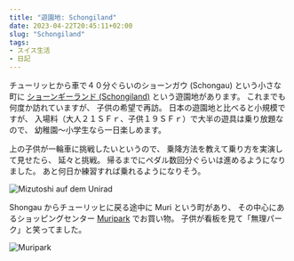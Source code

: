 ```yaml
---
title: "遊園地: Schongiland"
date: 2023-04-22T20:45:11+02:00
slug: "Schongiland"
tags:
- スイス生活
- 日記
---
```

チューリッヒから車で４０分ぐらいのショーンガウ (Schongau) という小さな町に [ショーンギーランド (Schongiland)](https://schongiland.ch/) という遊園地があります。
これまでも何度か訪れていますが、
子供の希望で再訪。
日本の遊園地と比べると小規模ですが、
入場料（大人２１ＳＦｒ、子供１９ＳＦｒ）で大半の遊具は乗り放題なので、
幼稚園〜小学生なら一日楽しめます。

上の子供が一輪車に挑戦したいというので、
乗降方法を教えて乗り方を実演して見せたら、
延々と挑戦。
帰るまでにペダル数回分ぐらいは進めるようになりました。
あと何日か練習すれば乗れるようになりそう。

![Mizutoshi auf dem Unirad](/assets/2023/04/22/Unirad.jpg)

Shongau からチューリッヒに戻る途中に Muri という町があり、
その中心にあるショッピングセンター [Muripark](https://www.coopcenter.ch/fr/muripark.html) でお買い物。
子供が看板を見て「無理パーク」と笑ってました。

![Muripark](/assets/2023/04/22/Muripark.jpg)
